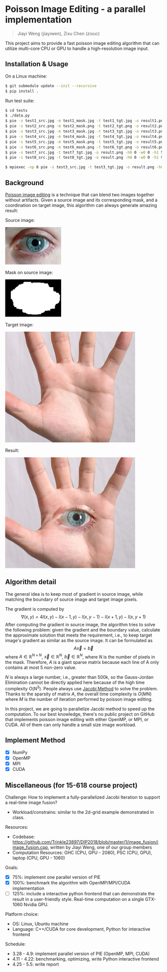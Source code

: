 # Poisson Image Editing - a parallel implementation

> Jiayi Weng (jiayiwen), Zixu Chen (zixuc)

This project aims to provide a fast poisson image editing algorithm that can utilize multi-core CPU or GPU to handle a high-resolution image input.

## Installation & Usage

On a Linux machine:

```bash
$ git submodule update --init --recursive
$ pip install .
```

Run test suite:

```bash
$ cd tests
$ ./data.py
$ pie -s test1_src.jpg -m test1_mask.jpg -t test1_tgt.jpg -o result1.png -h0 0 -w0 0 -h1 -150 -w1 -50 -n 5000 -p 1000 -g max -b openmp
$ pie -s test2_src.png -m test2_mask.png -t test2_tgt.png -o result2.png -h0 0 -w0 0 -h1 130 -w1 130 -n 5000 -p 1000 -g src -b openmp
$ pie -s test3_src.jpg -m test3_mask.jpg -t test3_tgt.jpg -o result3.png -h0 0 -w0 0 -h1 100 -w1 100 -n 5000 -p 0 -g max -b openmp
$ pie -s test4_src.jpg -m test4_mask.jpg -t test4_tgt.jpg -o result4.png -h0 0 -w0 0 -h1 100 -w1 100 -n 5000 -p 0 -g max -b openmp
$ pie -s test5_src.jpg -m test5_mask.png -t test5_tgt.jpg -o result5.png -h0 -70 -w0 0 -h1 50 -w1 0 -n 25000 -p 0 -g max -b openmp
$ pie -s test6_src.png -m test6_mask.png -t test6_tgt.png -o result6.png -h0 0 -w0 0 -h1 50 -w1 0 -n 25000 -p 0 -g max -b openmp
$ pie -s test7_src.jpg -t test7_tgt.jpg -o result.png -h0 0 -w0 0 -h1 50 -w1 30 -n 25000 -p 0 -g max -b openmp
$ pie -s test8_src.jpg -t test8_tgt.jpg -o result.png -h0 0 -w0 0 -h1 90 -w1 90 -n 25000 -p 0 -g max -b openmp
```

```bash
$ mpiexec -np 6 pie -s test3_src.jpg -t test3_tgt.jpg -o result.png -h0 0 -w0 0 -h1 100 -w1 100 -n 25000 -p 0 -b mpi --mpi-sync-interval 100
```

## Background

[Poisson image editing](https://www.cs.jhu.edu/~misha/Fall07/Papers/Perez03.pdf) is a technique that can blend two images together without artifacts. Given a source image and its corresponding mask, and a coordination on target image, this algorithm can always generate amazing result:

Source image:

![](https://github.com/Trinkle23897/DIP2018/blob/master/1/image_fusion/test2_src.png?raw=true)

Mask on source image:

![](https://github.com/Trinkle23897/DIP2018/blob/master/1/image_fusion/test2_mask.png?raw=true)

Target image:

![test2_target.png](https://github.com/Trinkle23897/DIP2018/blob/master/1/image_fusion/test2_target.png?raw=true)

Result:

![test2_result.png](https://github.com/Trinkle23897/DIP2018/blob/master/1/image_fusion/test2_result.png?raw=true)

## Algorithm detail

The general idea is to keep most of gradient in source image, while matching the boundary of source image and target image pixels.

The gradient is computed by
$$
\nabla(x,y)=4I(x,y)-I(x-1,y)-I(x,y-1)-I(x+1,y)-I(x,y+1)
$$
After computing the gradient in source image, the algorithm tries to solve the following problem: given the gradient and the boundary value, calculate the approximate solution that meets the requirement, i.e., to keep target image's gradient as similar as the source image. It can be formulated as
$$
A\vec{x}=\vec{b}
$$
where $A\in \mathbb{R}^{N\times N}$, $\vec{x}\in \mathbb{R}^N$, $\vec{b}\in \mathbb{R}^N$, where $N$ is the number of pixels in the mask. Therefore, $A$ is a giant sparse matrix because each line of A only contains at most 5 non-zero value.

$N$ is always a large number, i.e., greater than 500k, so the Gauss-Jordan Elimination cannot be directly applied here because of the high time complexity $O(N^3)$. People always use [Jacobi Method](https://en.wikipedia.org/wiki/Jacobi_method) to solve the problem. Thanks to the sparsity of matrix $A$, the overall time complexity is $O(MN)$ where $M$ is the number of iteration performed by poisson image editing.

In this project, we are going to parallelize Jacobi method to speed up the computation. To our best knowledge, there's no public project on GitHub that implements poisson image editing with either OpenMP, or MPI, or CUDA. All of them can only handle a small size image workload.

## Implement Method

- [x] NumPy
- [x] OpenMP
- [x] MPI
- [x] CUDA

## Miscellaneous (for 15-618 course project)

Challenge: How to implement a fully-parallelized Jacobi Iteration to support a real-time image fusion?

- Workload/constrains: similar to the 2d-grid example demonstrated in class.

Resources:

- Codebase: https://github.com/Trinkle23897/DIP2018/blob/master/1/image_fusion/image_fusion.cpp, written by Jiayi Weng, one of our group members
- Computation Resources: GHC (CPU, GPU - 2080), PSC (CPU, GPU), laptop (CPU, GPU - 1060)

Goals:

- [x] 75%: implement one parallel version of PIE
- [x] 100%: benchmark the algorithm with OpenMP/MPI/CUDA implementation
- [ ] 125%: include a interactive python frontend that can demonstrate the result in a user-friendly style. Real-time computation on a single GTX-1060 Nvidia GPU.

Platform choice:

- OS: Linux, Ubuntu machine
- Language: C++/CUDA for core development, Python for interactive frontend

Schedule:

- 3.28 - 4.9: implement parallel version of PIE (OpenMP, MPI, CUDA)
- 4.11 - 4.22: benchmarking, optimizing, write Python interactive frontend
- 4.25 - 5.5: write report
